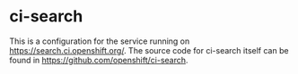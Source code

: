 ci-search
===========

This is a configuration for the service running on https://search.ci.openshift.org/.
The source code for ci-search itself can be found in https://github.com/openshift/ci-search.
